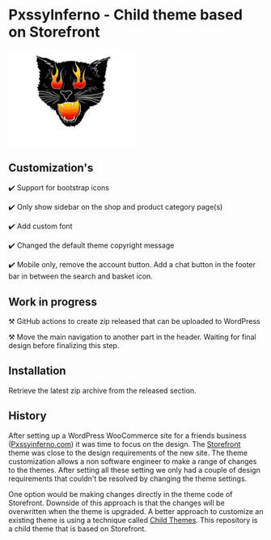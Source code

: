 # PxssyInferno - Child theme based on Storefront

[<img src="./screenshot.png" width="250" title="PxssyInferno logo" />](https://www.pxssyinferno.com/)

## Customization's

:heavy_check_mark: Support for bootstrap icons

:heavy_check_mark: Only show sidebar on the shop and product category page(s)

:heavy_check_mark: Add custom font

:heavy_check_mark: Changed the default theme copyright message

:heavy_check_mark: Mobile only, remove the account button. Add a chat button in the footer bar in between the search and basket icon.

## Work in progress

:hammer_and_pick: GitHub actions to create zip released that can be uploaded to WordPress

:hammer_and_pick: Move the main navigation to another part in the header. Waiting for final design before finalizing this step.

## Installation

Retrieve the latest zip archive from the released section.

## History

After setting up a WordPress WooCommerce site for a friends business ([Pxssyinferno.com](https://www.pxssyinferno.com/)) it was time to focus on the design.
The [Storefront](https://wordpress.org/themes/storefront/) theme was close to the design requirements of the new site.
The theme customization allows a non software engineer to make a range of changes to the themes.
After setting all these setting we only had a couple of design requirements that couldn't be resolved by changing the theme settings.

One option would be making changes directly in the theme code of Storefront.
Downside of this approach is that the changes will be overwritten when the theme is upgraded.
A better approach to customize an existing theme is using a technique called [Child Themes](https://developer.wordpress.org/themes/advanced-topics/child-themes/).
This repository is a child theme that is based on Storefront.
